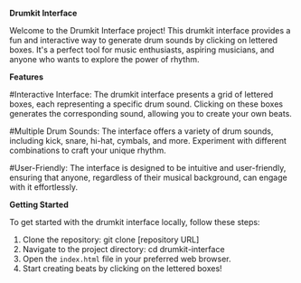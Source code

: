 
**Drumkit Interface**

Welcome to the Drumkit Interface project! This drumkit interface provides a fun and interactive way to generate drum sounds by clicking on lettered boxes. 
It's a perfect tool for music enthusiasts, aspiring musicians, and anyone who wants to explore the power of rhythm.

**Features**

#Interactive Interface: The drumkit interface presents a grid of lettered boxes, each representing a specific drum sound.
Clicking on these boxes generates the corresponding sound, allowing you to create your own beats.

#Multiple Drum Sounds: The interface offers a variety of drum sounds, including kick, snare, hi-hat, cymbals, and more. Experiment with different combinations to craft your unique rhythm.

#User-Friendly: The interface is designed to be intuitive and user-friendly, ensuring that anyone, regardless of their musical background, can engage with it effortlessly.

**Getting Started**

To get started with the drumkit interface locally, follow these steps:

1. Clone the repository: git clone [repository URL]
2. Navigate to the project directory: cd drumkit-interface
3. Open the `index.html` file in your preferred web browser.
4. Start creating beats by clicking on the lettered boxes!
